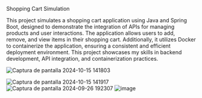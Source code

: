 Shopping Cart Simulation

This project simulates a shopping cart application using Java and Spring Boot, designed to demonstrate the integration of APIs for managing products and user interactions. The application allows users to add, remove, and view items in their shopping cart. Additionally, it utilizes Docker to containerize the application, ensuring a consistent and efficient deployment environment. This project showcases my skills in backend development, API integration, and containerization practices.



![Captura de pantalla 2024-10-15 141803](https://github.com/user-attachments/assets/ab6c9fa9-fd4a-438e-89ef-fd26a2111ab0)


![Captura de pantalla 2024-10-15 141917](https://github.com/user-attachments/assets/02b2f0f7-a0a4-4e11-9975-40bbb88843ec)
![Captura de pantalla 2024-09-26 192307](https://github.com/user-attachments/assets/d2112758-da5f-40ea-bce0-0363364f6a8e)
![image](https://github.com/user-attachments/assets/1dbf82c1-e65b-4070-b647-9ecbb9a2d260)
